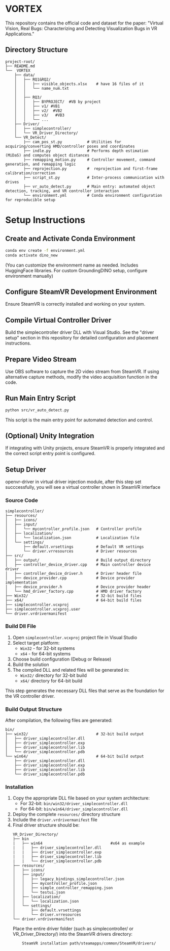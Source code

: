 # VORTEX
This repository contains the official code and dataset for the paper:
"Virtual Vision, Real Bugs: Characterizing and Detecting Visualization Bugs in VR Applications."

## Directory Structure
```
project-root/
├── README.md
└──  VORTEX
    ├── data/
    │   ├── RQ1&RQ2/
    │   │   ├── visible_objects.xlsx    # have 16 files of it 
    │   │   └── name_num.txt
    │   │  
    │   ├── RQ3/
    │   │   ├── BYPROJECT/  #VB by project
    │   │   ├── v1/ #VB1
    │   │   ├── v2/  #VB2
    │   │   ├── v3/   #VB3
    │   │   └── ...
    ├── Driver/
    │   ├── simplecontroller/
    │   └── VR_Driver_Directory/
    └── VR_Detect/
        ├── cam_pos_st.py           # Utilities for acquiring/converting HMD/controller poses and coordinates
        ├── indle.py                # Performs depth estimation (MiDaS) and computes object distances
        ├── remapping_motion.py     # Controller movement, command generation, and remapping logic
        ├── reprojection.py         #  reprojection and first-frame calibration/correction
        ├── script_st.py            # Inter-process communication with drives
        ├── vr_auto_detect.py       # Main entry: automated object detection, tracking, and VR controller interaction
        └── environment.yml         # Conda environment configuration for reproducible setup

```
# Setup Instructions

## Create and Activate Conda Environment

```bash
conda env create -f environment.yml
conda activate dino_new
```
(You can customize the environment name as needed. Includes HuggingFace libraries. For custom GroundingDINO setup, configure environment manually)

## Configure SteamVR Development Environment

Ensure SteamVR is correctly installed and working on your system.

## Compile Virtual Controller Driver

Build the simplecontroller driver DLL with Visual Studio. See the "driver setup" section in this repository for detailed configuration and placement instructions.

## Prepare Video Stream

Use OBS software to capture the 2D video stream from SteamVR. If using alternative capture methods, modify the video acquisition function in the code.

## Run Main Entry Script

```bash
python src/vr_auto_detect.py
```

This script is the main entry point for automated detection and control.

## (Optional) Unity Integration

If integrating with Unity projects, ensure SteamVR is properly integrated and the correct script entry point is configured.


## Setup Driver

openvr-driver in virtual driver injection module, after this step set succcessfully, you will see a virtual controller shown in SteamVR interface

### Source Code
```
simplecontroller/
├── resources/
│   ├── icons/
│   ├── input/
│   │   └── mycontroller_profile.json   # Controller profile
│   ├── localization/
│   │   └── localization.json           # Localization file
│   └── settings/
│       ├── default.vrsettings          # Default VR settings
│       └── driver.vrresources          # Driver resources
├── src/
│   ├── output/                         # Build output directory
│   ├── controller_device_driver.cpp    # Main controller device driver
│   ├── controller_device_driver.h      # Driver header file
│   ├── device_provider.cpp             # Device provider implementation
│   ├── device_provider.h               # Device provider header
│   └── hmd_driver_factory.cpp          # HMD driver factory
├── Win32/                              # 32-bit build files
├── x64/                                # 64-bit build files
├── simplecontroller.vcxproj        
├── simplecontroller.vcxproj.user      
└── driver.vrdrivermanifest             
```

### Build Dll File

1. Open `simplecontroller.vcxproj` project file in Visual Studio
2. Select target platform:
   - `Win32` - for 32-bit systems
   - `x64` - for 64-bit systems
3. Choose build configuration (Debug or Release)
4. Build the solution
5. The compiled DLL and related files will be generated in:
   - `Win32/` directory for 32-bit build
   - `x64/` directory for 64-bit build

This step generates the necessary DLL files that serve as the foundation for the VR controller driver.

### Build Output Structure
After compilation, the following files are generated:
```
bin/
├── win32/                              # 32-bit build output
│   ├── driver_simplecontroller.dll
│   ├── driver_simplecontroller.exp 
│   ├── driver_simplecontroller.lib    
│   └── driver_simplecontroller.pdb   
└── win64/                              # 64-bit build output
    ├── driver_simplecontroller.dll   
    ├── driver_simplecontroller.exp   
    ├── driver_simplecontroller.lib     
    └── driver_simplecontroller.pdb     
```

### Installation
1. Copy the appropriate DLL file based on your system architecture:
   - For 32-bit: `bin/win32/driver_simplecontroller.dll`
   - For 64-bit: `bin/win64/driver_simplecontroller.dll`
2. Deploy the complete `resources/` directory structure
3. Include the `driver.vrdrivermanifest` file
4. Final driver structure should be:
   ```
   VR_Driver_Directory/
   ├── bin
   |   ├── win64                              #x64 as example
   |   |   ├── driver_simplecontroller.dll   
   |   |   ├── driver_simplecontroller.exp   
   |   |   ├── driver_simplecontroller.lib     
   |   |   └── driver_simplecontroller.pdb   
   ├── resources/
   │   ├── icons/
   │   ├── input/
   │   │   ├── legacy_bindings_simplecontroller.json
   │   │   ├── mycontroller_profile.json
   │   │   ├── simple_controller_remapping.json
   │   │   └── testui.json
   │   ├── localization/
   │   │   └── localization.json
   │   └── settings/
   │       ├── default.vrsettings
   │       └── driver.vrresources
   └── driver.vrdrivermanifest
   ```
   Place the entire driver folder (such as simplecontroller/ or VR_Driver_Directory/) into the SteamVR drivers directory:
    ```
        SteamVR installation path/steamapps/common/SteamVR/drivers/
    ```
